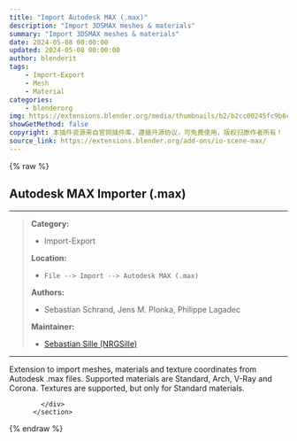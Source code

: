 ```yaml
---
title: "Import Autodesk MAX (.max)"
description: "Import 3DSMAX meshes & materials"
summary: "Import 3DSMAX meshes & materials"
date: 2024-05-08 00:00:00
updated: 2024-05-08 00:00:00
author: blenderit
tags: 
    - Import-Export
    - Mesh
    - Material
categories:
    - blenderorg
img: https://extensions.blender.org/media/thumbnails/b2/b2cc00245fc9b6ca0924dc0063658e2cb48d86cd2ff93894ab395bf4beeeb3f6_640x360.webp
showGetMethod: false
copyright: 本插件资源来自官网插件库，遵循开源协议，可免费使用，版权归原作者所有！
source_link: https://extensions.blender.org/add-ons/io-scene-max/
---
```


{% raw %}
<section id="about" class="mt-3">
            <div class="box style-rich-text">
              <h1>Autodesk MAX Importer (.max)</h1>
<hr>
<blockquote>
<p><strong>Category:</strong></p>
<ul>
<li>Import-Export</li>
</ul>
<p><strong>Location:</strong></p>
<ul>
<li><code>File --&gt; Import --&gt; Autodesk MAX (.max)</code></li>
</ul>
<p><strong>Authors:</strong></p>
<ul>
<li>Sebastian Schrand, Jens M. Plonka, Philippe Lagadec</li>
</ul>
<p><strong>Maintainer:</strong></p>
<ul>
<li><a rel="nofollow noopener noreferrer external" target="_blank" href="https://github.com/nrgsille76">Sebastian Sille (NRGSille)</a></li>
</ul>
</blockquote>
<hr>
<p>Extension to import meshes, materials and texture coordinates from Autodesk .max files.  Supported materials are Standard, Arch, V-Ray and Corona. Textures are supported, but only for Standard materials.</p>

            </div>
          </section>
<div style="display: none">blenderorg</div>
{% endraw %}